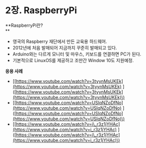# 2장. RaspberryPi

**RaspberryPi란?    
**

* 영국의 Raspberry 재단에서 만든 교육용 하드웨어.
* 2012년에 처음 발매되어 지금까지 꾸준히 발매되고 있다.
* Arduino와는 다르게 모니터 및 마우스, 키보드를 연결하면 PC가 된다.
* 기본적으로 LinuxOS를 제공하고 조만간 Window 10도 지원예정.

**응용 사례**

* \[[https://www.youtube.com/watch?v=3tyynMsUKEk](https://www.youtube.com/watch?v=3tyynMsUKEk)
  \]\([https://www.youtube.com/watch?v=3tyynMsUKEk](https://www.youtube.com/watch?v=3tyynMsUKEk)\)
* \[[https://www.youtube.com/watch?v=USIqNZoDfNo](https://www.youtube.com/watch?v=USIqNZoDfNo)
  \]\([https://www.youtube.com/watch?v=USIqNZoDfNo](https://www.youtube.com/watch?v=USIqNZoDfNo)\)
* \[[https://www.youtube.com/watch?v=i\_r3z1jYHAc](https://www.youtube.com/watch?v=i_r3z1jYHAc)
  \]\([https://www.youtube.com/watch?v=i\_r3z1jYHAc](https://www.youtube.com/watch?v=i_r3z1jYHAc)\)



